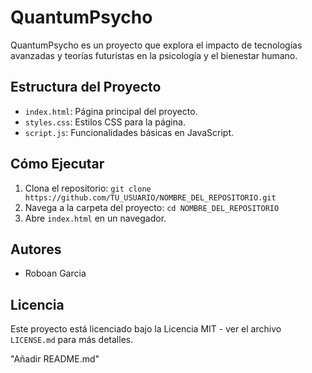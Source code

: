 # QuantumPsycho

QuantumPsycho es un proyecto que explora el impacto de tecnologías avanzadas y teorías futuristas en la psicología y el bienestar humano.

## Estructura del Proyecto

- `index.html`: Página principal del proyecto.
- `styles.css`: Estilos CSS para la página.
- `script.js`: Funcionalidades básicas en JavaScript.

## Cómo Ejecutar

1. Clona el repositorio: `git clone https://github.com/TU_USUARIO/NOMBRE_DEL_REPOSITORIO.git`
2. Navega a la carpeta del proyecto: `cd NOMBRE_DEL_REPOSITORIO`
3. Abre `index.html` en un navegador.

## Autores

- Roboan Garcia

## Licencia

Este proyecto está licenciado bajo la Licencia MIT - ver el archivo `LICENSE.md` para más detalles.

"Añadir README.md"
